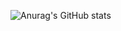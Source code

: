 ![Anurag's GitHub stats](https://github-readme-stats.vercel.app/api?username=oeyoews&theme=vue&show_icons=true)
